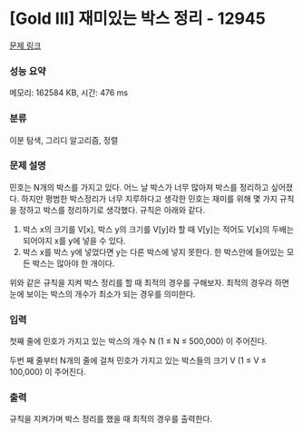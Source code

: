 # [Gold III] 재미있는 박스 정리 - 12945 

[문제 링크](https://www.acmicpc.net/problem/12945) 

### 성능 요약

메모리: 162584 KB, 시간: 476 ms

### 분류

이분 탐색, 그리디 알고리즘, 정렬

### 문제 설명

<p>민호는 N개의 박스를 가지고 있다. 어느 날 박스가 너무 많아져 박스를 정리하고 싶어졌다. 하지만 평범한 박스정리가 너무 지루하다고 생각한 민호는 재미를 위해 몇 가지 규칙을 정하고 박스를 정리하기로 생각했다. 규칙은 아래와 같다.</p>

<ol>
	<li>박스 x의 크기를 V[x], 박스 y의 크기를 V[y]라 할 때 V[y]는 적어도 V[x]의 두배는 되어야지 x를 y에 넣을 수 있다.</li>
	<li>박스 x를 박스 y에 넣었다면 y는 다른 박스에 넣지 못한다. 한 박스안에 들어있는 모든 박스는 많아야 한 개이다.</li>
</ol>

<p>위와 같은 규칙을 지켜 박스 정리를 할 때 최적의 경우를 구해보자. 최적의 경우라 하면 눈에 보이는 박스의 개수가 최소가 되는 경우를 의미한다.</p>

### 입력 

 <p>첫째 줄에 민호가 가지고 있는 박스의 개수 N (1 ≤ N ≤ 500,000) 이 주어진다.</p>

<p>두번 째 줄부터 N개의 줄에 걸쳐 민호가 가지고 있는 박스들의 크기 V (1 ≤ V ≤ 100,000) 이 주어진다.</p>

### 출력 

 <p>규칙을 지켜가며 박스 정리를 했을 때 최적의 경우를 출력한다.</p>

